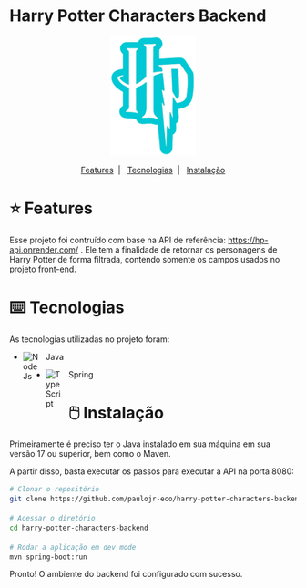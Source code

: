 # Harry Potter Characters Backend

<div align="center">
  <img width="150px" src="docs/images/logo.png">
</div>

<p align="center">
  <a href="#star-features">Features</a>&nbsp;&nbsp;|&nbsp;&nbsp;
  <a href="#keyboard-tecnologias">Tecnologias</a>&nbsp;&nbsp;|&nbsp;&nbsp;
  <a href="#computer_mouse-instalação">Instalação</a>
</p>

# :star: Features

Esse projeto foi contruído com base na API de referência: <a href="https://hp-api.onrender.com/"> https://hp-api.onrender.com/ </a>.
Ele tem a finalidade de retornar os personagens de Harry Potter de forma filtrada, contendo somente os campos usados no projeto <a href="https://github.com/paulojr-eco/harry-potter-characters-frontend">front-end</a>.

# :keyboard: Tecnologias

As tecnologias utilizadas no projeto foram:

- <img align="left" alt="NodeJs" width="30px" style="padding-right:10px;" src="https://cdn.jsdelivr.net/gh/devicons/devicon/icons/java/java-original.svg" /> Java

- <img align="left" alt="TypeScript" width="30px" style="padding-right:10px;" src="https://cdn.jsdelivr.net/gh/devicons/devicon/icons/spring/spring-original.svg" /> Spring

# :computer_mouse: Instalação

Primeiramente é preciso ter o Java instalado em sua máquina em sua versão 17 ou superior, bem como o Maven. 

A partir disso, basta executar os passos para executar a API na porta 8080:

```bash
# Clonar o repositório
git clone https://github.com/paulojr-eco/harry-potter-characters-backend.git

# Acessar o diretório
cd harry-potter-characters-backend

# Rodar a aplicação em dev mode
mvn spring-boot:run
```

Pronto! O ambiente do backend foi configurado com sucesso.
